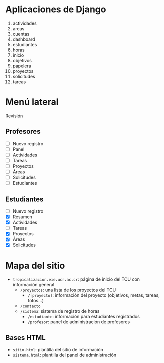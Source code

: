 # Aplicaciones de Django

1. actividades
1. areas
1. cuentas
1. dashboard
1. estudiantes
1. horas
1. inicio
1. objetivos
1. papelera
1. proyectos
1. solicitudes
1. tareas

# Menú lateral

Revisión

## Profesores

- [ ] Nuevo registro
- [ ] Panel
- [ ] Actividades
- [ ] Tareas
- [ ] Proyectos
- [ ] Áreas
- [ ] Solicitudes
- [ ] Estudiantes

## Estudiantes

- [ ] Nuevo registro
- [x] Resumen
- [x] Actividades
- [ ] Tareas
- [x] Proyectos
- [x] Áreas
- [x] Solicitudes

# Mapa del sitio

- `tropicalizacion.eie.ucr.ac.cr`: página de inicio del TCU con información general
  - `/proyectos`: una lista de los proyectos del TCU
    - `/[proyecto]`: información del proyecto (objetivos, metas, tareas, fotos...)
  - `/contacto`
  - `/sistema`: sistema de registro de horas
    - `/estudiante`: información para estudiantes registrados
    - `/profesor`: panel de administración de profesores

## Bases HTML

- `sitio.html`: plantilla del sitio de información
- `sistema.html`: plantilla del panel de administración

